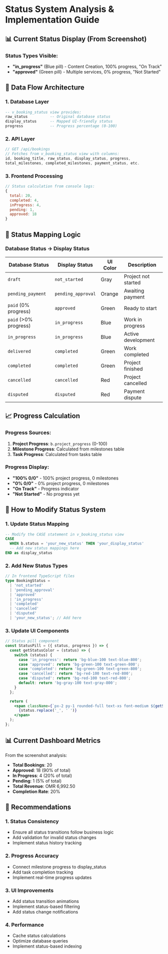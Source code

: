 # Status System Analysis & Implementation Guide

## 📊 Current Status Display (From Screenshot)

### Status Types Visible:
- **"in_progress"** (Blue pill) - Content Creation, 100% progress, "On Track"
- **"approved"** (Green pill) - Multiple services, 0% progress, "Not Started"

## 🔄 Data Flow Architecture

### 1. Database Layer
```sql
-- v_booking_status view provides:
raw_status          -- Original database status
display_status      -- Mapped UI-friendly status
progress            -- Progress percentage (0-100)
```

### 2. API Layer
```javascript
// GET /api/bookings
// Fetches from v_booking_status view with columns:
id, booking_title, raw_status, display_status, progress, 
total_milestones, completed_milestones, payment_status, etc.
```

### 3. Frontend Processing
```javascript
// Status calculation from console logs:
{
  total: 20,
  completed: 4,
  inProgress: 4,
  pending: 1,
  approved: 18
}
```

## 🎨 Status Mapping Logic

### Database Status → Display Status
| Database Status | Display Status | UI Color | Description |
|----------------|----------------|----------|-------------|
| `draft` | `not_started` | Gray | Project not started |
| `pending_payment` | `pending_approval` | Orange | Awaiting payment |
| `paid` (0% progress) | `approved` | Green | Ready to start |
| `paid` (>0% progress) | `in_progress` | Blue | Work in progress |
| `in_progress` | `in_progress` | Blue | Active development |
| `delivered` | `completed` | Green | Work completed |
| `completed` | `completed` | Green | Project finished |
| `cancelled` | `cancelled` | Red | Project cancelled |
| `disputed` | `disputed` | Red | Payment dispute |

## 📈 Progress Calculation

### Progress Sources:
1. **Project Progress**: `b.project_progress` (0-100)
2. **Milestone Progress**: Calculated from milestones table
3. **Task Progress**: Calculated from tasks table

### Progress Display:
- **"100% 0/0"** - 100% project progress, 0 milestones
- **"0% 0/0"** - 0% project progress, 0 milestones
- **"On Track"** - Progress indicator
- **"Not Started"** - No progress yet

## 🔧 How to Modify Status System

### 1. Update Status Mapping
```sql
-- Modify the CASE statement in v_booking_status view
CASE 
  WHEN b.status = 'your_new_status' THEN 'your_display_status'
  -- Add new status mappings here
END as display_status
```

### 2. Add New Status Types
```typescript
// In frontend TypeScript files
type BookingStatus = 
  | 'not_started' 
  | 'pending_approval' 
  | 'approved' 
  | 'in_progress' 
  | 'completed' 
  | 'cancelled' 
  | 'disputed'
  | 'your_new_status'; // Add here
```

### 3. Update UI Components
```jsx
// Status pill component
const StatusPill = ({ status, progress }) => {
  const getStatusColor = (status) => {
    switch (status) {
      case 'in_progress': return 'bg-blue-100 text-blue-800';
      case 'approved': return 'bg-green-100 text-green-800';
      case 'completed': return 'bg-green-100 text-green-800';
      case 'cancelled': return 'bg-red-100 text-red-800';
      case 'disputed': return 'bg-red-100 text-red-800';
      default: return 'bg-gray-100 text-gray-800';
    }
  };

  return (
    <span className={`px-2 py-1 rounded-full text-xs font-medium ${getStatusColor(status)}`}>
      {status.replace('_', ' ')}
    </span>
  );
};
```

## 📊 Current Dashboard Metrics

From the screenshot analysis:
- **Total Bookings**: 20
- **Approved**: 18 (90% of total)
- **In Progress**: 4 (20% of total)
- **Pending**: 1 (5% of total)
- **Total Revenue**: OMR 6,992.50
- **Completion Rate**: 20%

## 🚀 Recommendations

### 1. Status Consistency
- Ensure all status transitions follow business logic
- Add validation for invalid status changes
- Implement status history tracking

### 2. Progress Accuracy
- Connect milestone progress to display_status
- Add task completion tracking
- Implement real-time progress updates

### 3. UI Improvements
- Add status transition animations
- Implement status-based filtering
- Add status change notifications

### 4. Performance
- Cache status calculations
- Optimize database queries
- Implement status-based indexing
